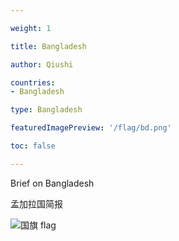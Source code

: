 ```yaml
---

weight: 1

title: Bangladesh

author: Qiushi 

countries: 
- Bangladesh

type: Bangladesh

featuredImagePreview: '/flag/bd.png'

toc: false 

---
```


Brief on Bangladesh

孟加拉国简报 

<!--more-->

![国旗 flag](/flag/bd.png)